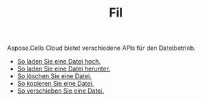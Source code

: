 ﻿---
title: Fil
second_title: Aspose.Cells Cloud Documen
type: docs
url: /de/file/
keywords: Upload, download, delete, copy, and move file
description: Aspose.Cells Cloud REST API unterstützt das Hochladen, Herunterladen, Löschen, Kopieren und Verschieben von Dateien. SDK unterstützt Arten von Entwicklungssprachen. Dazu gehören Android, C#, Go, Java, NodeJS, Perl, PHP, Python, Ruby und Swift
weight: 100
---
Aspose.Cells Cloud bietet verschiedene APIs für den Dateibetrieb.

- [So laden Sie eine Datei hoch.](/cells/de/file/upload/)
- [So laden Sie eine Datei herunter.](/cells/de/file/download/)
- [So löschen Sie eine Datei.](/cells/de/file/delete/)
- [So kopieren Sie eine Datei.](/cells/de/file/copy/)
- [So verschieben Sie eine Datei.](/cells/de/file/move/)

